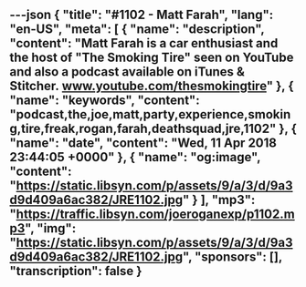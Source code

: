 ---json
{
  "title": "#1102 - Matt Farah",
  "lang": "en-US",
  "meta": [
    {
      "name": "description",
      "content": "Matt Farah is a car enthusiast and the host of \"The Smoking Tire\" seen on YouTube and also a podcast available on iTunes & Stitcher. www.youtube.com/thesmokingtire"
    },
    {
      "name": "keywords",
      "content": "podcast,the,joe,matt,party,experience,smoking,tire,freak,rogan,farah,deathsquad,jre,1102"
    },
    {
      "name": "date",
      "content": "Wed, 11 Apr 2018 23:44:05 +0000"
    },
    {
      "name": "og:image",
      "content": "https://static.libsyn.com/p/assets/9/a/3/d/9a3d9d409a6ac382/JRE1102.jpg"
    }
  ],
  "mp3": "https://traffic.libsyn.com/joeroganexp/p1102.mp3",
  "img": "https://static.libsyn.com/p/assets/9/a/3/d/9a3d9d409a6ac382/JRE1102.jpg",
  "sponsors": [],
  "transcription": false
}
---
<episode-header />

<timemark seconds="0" />

<transcribe-call-to-action />

<episode-footer />